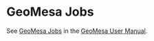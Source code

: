 # GeoMesa Jobs

See [GeoMesa Jobs](../docs/user/jobs.rst) in the [GeoMesa User Manual](http://geomesa.org/documentation).

